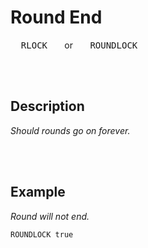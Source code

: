 
# Round End

<kbd>  RLOCK  </kbd>   or   <kbd>  ROUNDLOCK  </kbd>

<br>
<br>

## Description

*Should rounds go on forever.*

<br>
<br>

## Example

*Round will not end.*

```shell
ROUNDLOCK true
```

<br>
